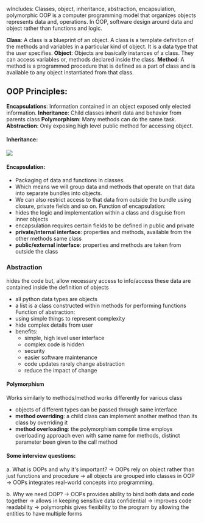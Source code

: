 wIncludes: Classes, object, inheritance, abstraction, encapsulation, polymorphic
OOP is a computer programming model that organizes objects represents data and, operations. 
In OOP, software design around data and object rather than functions and logic.

**Class**: A class is a blueprint of an object. A class is a template definition of the methods and variables in a particular kind of object. It is a data type that the user specifies. 
**Object**: Objects are basically instances of a class. They can access variables or, methods declared inside the class. 
**Method**: A method is a programmed procedure that is defined as a part of class and is available to any object instantiated from that class.

## OOP Principles: 
**Encapsulations**: Information contained in an object exposed only elected information.
**Inheritance**: Child classes inherit data and behavior from parents class
**Polymorphism**: Many methods can do the same task.
**Abstraction**: Only exposing high level public method for accessing object.

#### Inheritance:
![](Screenshot%20from%202024-06-22%2016-09-14.png)


#### Encapsulation:
- Packaging of data and functions in classes.
- Which means we will group data and methods that operate on that data into separate bundles into objects.
- We can also restrict access to that data from outside the bundle using closure, private fields and so on.
Function of encapsulation:
- hides the logic and implementation within a class and disguise from inner objects
- encapsulation requires certain fields to be defined in public and private
- **private/internal interface**: properties and methods, available from the other methods same class
- **public/external interface**: properties and methods are taken from outside the class

### Abstraction
hides the code but, allow necessary access to info/access these data are contained inside the definition of objects
- all python data types are objects
- a list is a class constructed within methods for performing functions
Function of abstraction:
- using simple things to represent complexity
- hide complex details from user
- benefits:
	- simple, high level user interface
	- complex code is hidden
	- security
	- easier software maintenance
	- code updates rarely change abstraction
	- reduce the impact of change


#### Polymorphism
Works similarly to methods/method works differently for various class
- objects of different types can be passed through same interface
- **method overriding**: a child class can implement another method than its class by overriding it
- **method overloading**: the polymorphism compile time employs overloading approach
even with same name for methods, distinct parameter been given to the call method

#### Some interview questions:
a. What is OOPs and why it's important?
-> OOPs rely on object rather than just functions and procedure
-> all objects are grouped into classes in OOP
-> OOPs integrates real-world concepts into programming.

b. Why we need OOP?
-> OOPs provides ability to bind both data and code together
-> allows in keeping sensitive data confidential
-> improves code readability
-> polymorphis gives flexibility to the program by allowing the entities to have multiple forms

